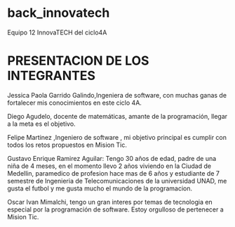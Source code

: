 # back_innovatech
Equipo 12 InnovaTECH del ciclo4A

# PRESENTACION DE LOS INTEGRANTES

Jessica Paola Garrido Galindo,Ingeniera de software, con muchas ganas de fortalecer mis conocimientos en este ciclo 4A.

Diego Agudelo, docente de matemáticas, amante de la programación, llegar a la meta es el objetivo.

Felipe Martinez ,Ingeniero de software , mi objetivo principal es cumplir con todos los retos propuestos en  Mision Tic.

Gustavo Enrique Ramirez Aguilar: Tengo 30 años de edad, padre de una niña de 4 meses, en el momento llevo 2 años viviendo en la Ciudad de Medellin, paramedico de profesion hace mas de 6 años y estudiante de 7 semestre de Ingenieria de Telecomunicaciones de la universidad UNAD, me gusta el futbol  y me gusta mucho el mundo de la programacion.

Oscar Ivan Mimalchi, tengo un gran interes por temas de tecnologia en especial por la programación de software. Estoy orgulloso de pertenecer a Mision Tic.

